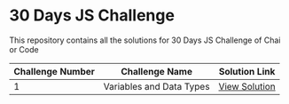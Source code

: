 # 30 Days JS Challenge

This repository contains all the solutions for 30 Days JS Challenge of Chai or Code

| Challenge Number | Challenge Name           | Solution Link                                                                     |
| ---------------- | ------------------------ | --------------------------------------------------------------------------------- |
| 1                | Variables and Data Types | [View Solution](https://github.com/badjatya/30-days-js-chai-or-code/tree/main/01) |
